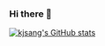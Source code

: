 ### Hi there 👋

[![kjsang's GitHub stats](https://github-readme-stats.vercel.app/api?username=anuraghazra)](https://github.com/anuraghazra/github-readme-stats)


<!--
**kjsang/kjsang** is a ✨ _special_ ✨ repository because its `README.md` (this file) appears on your GitHub profile.


Here are some ideas to get you started:

- 🔭 I’m currently working on ...
- 🌱 I’m currently learning ...
- 👯 I’m looking to collaborate on ...
- 🤔 I’m looking for help with ...
- 💬 Ask me about ...
- 📫 How to reach me: ...
- 😄 Pronouns: ...
- ⚡ Fun fact: ...
-->
